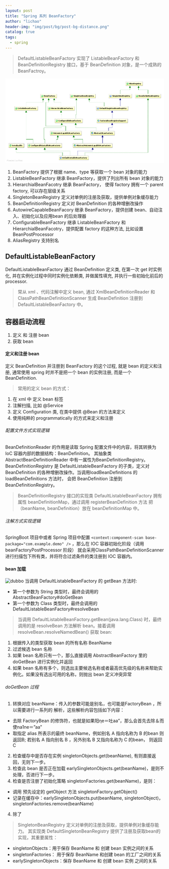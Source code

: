 ```yaml
---
layout: post
title: "Spring 系列 BeanFactory"
author: "lichao"
header-img: "img/post/bg/post-bg-distance.png"
catalog: true
tags:
  - spring
---
```


> DefaultListableBeanFactory 实现了 ListableBeanFactory 和 BeanDefinitionRegistry 接口，基于 BeanDefinition 对象，是一个成熟的 BeanFactroy。

![dubbo](/img/spring/3.jpg)

1. BeanFactory 提供了根据 name、type 等获取一个 bean 对象的能力
2. ListableBeanFactory 继承 BeanFactory，提供了列出所有 bean 对象的能力
3. HierarchialBeanFacotry 继承 BeanFactory， 使得 factory 拥有一个 parent factory, 可以存在层级关系
4. SingletonBeanRegistry 定义对单例的注册及获取，提供单例对象缓存能力
5. BeanDefinitionRegistry 定义对 BeanDefinition 的各种增删改操作
5. AutowireCapableBeanFacory 继承 BeanFactory，提供创建 bean、自动注入、初始化以及应用bean 的后处理器
6. ConfigurableBeanFactory 继承 ListableBeanFactory 和 HierarchialBeanFacotry，提供配置 factory 的这种方法, 比如设置 BeanPostProcessor
7. AliasRegistry 支持别名

## DefaultListableBeanFactory
DefaultListableBeanFactory 通过 BeanDefinition 定义类, 在第一次 get 时实例化, 并在实例化过程中同时实例化依赖类, 并做属性填充, 并执行一些初始化前后的 processor.

> 常从 xml 、代码注解中定义 bean, 通过 XmlBeanDefinitionReader 和 ClassPathBeanDefinitionScanner 生成 BeanDefinition 注册到 DefaultListableBeanFactory 中。

## 容器启动流程
1. 定义 和 注册 bean
2. 获取 bean

#### 定义和注册 bean
定义 BeanDefinition 并注册到 BeanFactory 的这个过程, 就是 bean 的定义和注册, 通常使用 spring 时并不是把一个 bean 的实例注册, 而是一个 BeanDefinition.

>  常用的定义 bean 的方式：
1. 在 xml 中 定义 bean 标签
2. 注解扫描, 比如 @Service
3. 定义 Configuration 类, 在类中提供 @Bean 的方法来定义
4. 使用纯粹的 programmatically 的方式来定义和注册

###### 配置文件方式实现逻辑
BeanDefinitionReader 的作用是读取 Spring 配置文件中的内容，将其转换为 IoC 容器内部的数据结构：BeanDefinition。 其抽象类 AbstractBeanDefinitionReader 中有一属性为BeanDefinitionRegistry。BeanDefinitionRegistry 是 DefaultListableBeanFactory 的子类，定义对 BeanDefinition 的各种增删改操作。当调用loadBeanDefinitions 的 loadBeanDefinitions 方法时， 会把 BeanDefinition 注册到 BeanDefinitionRegistry。

> BeanDefinitionRegistry 接口的实现类 DefaultListableBeanFactory 拥有属性 beanDefinitionMap，通过调用 registerBeanDefinition 方法 把（beanName, beanDefinition）放在 beanDefinitionMap 中。
###### 注解方式实现逻辑
SpringBoot 项目中或者 Spring 项目中配置
```<context:component-scan base-package="com.example.demo" />```
，那么在 IOC 容器初始化阶段（调用 beanFactoryPostProcessor 阶段） 就会采用ClassPathBeanDefinitionScanner 进行扫描包下所有类，并将符合过滤条件的类注册到 IOC 容器内。


#### bean 加载
![dubbo](/img/spring/4.png)
当调用 DefaultListableBeanFactory 的 getBean 方法时:
* 第一个参数为 String 类型时，最终会调用的 AbstractBeanFactory#doGetBean
* 第一个参数为 Class 类型时，最终会调用的 DefaultListableBeanFactory#resolveBean

> 当调用 DefaultListableBeanFactory.getBean(java.lang.Class<T>) 时，最终调用的是 resolveBean 方法解析 bean。接着调用 resolveBean.resolveNamedBean() 获取 bean:
1. 根据传入的类型获取 bean 的所有名称 BeanName
2. 过滤候选 bean 名称
3. 如果 bean 名称只有一个，那么直接调用 AbstractBeanFactory 里的 doGetBean 进行实例化并返回
4. 如果 bean 名称有多个，则选出主要候选名称或者最高优先级的名称来帮助实例化。如果没有选出可用的名称，则抛出 bean 定义冲突异常

###### doGetBean 过程
1. 转换对应 beanName：传入的参数可能是别名，也可能是FactoryBean ，所以需要进行一系列的
解析，这些解析内容包括如下内容：
  * 去除 FactoryBean 的修饰符，也就是如果阳ηe＝吐aa”，那么会首先去除＆而使na1ne＝”aa”
  * 取指定 alias 所表示的最终 beanName，例如别名 A 指向名称为 B 的bean 则返回B;
若别名 A 指向别名 B ，另外别名 B 又指向名称为 C 的bean， 则返回 C

2. 检查缓存中是否存在实例 singletonObjects.get(beanName), 有则直接返回，无则下一步。
2. 检查此 bean 是否正在加载 earlySingletonObjects.get(beanName)，是则不处理，否进行下一步。
3. 检查是否注册了初始化策略 singletonFactories.get(beanName)，是则：
  * 调用 预先设定的 getObject 方法 singletonFactory.getObject()
  * 记录在缓存中：earlySingletonObjects.put(beanName, singletonObject)，singletonFactories.remove(beanName)
4. 除了

> SingletonBeanRegistry 定义对单例的注册及获取，提供单例对象缓存能力。 其实现类 DefaultSingletonBeanRegistry 提供了注册及获取bean的实现，其重要属性：
* singletonObjects：用于保存 BeanName 和 创建 bean 实例之间的关系
* singletonFactories： 用于保存 BeanName 和创建 bean 的工厂之间的关系
* earlySingletonObjects：保存 BeanName 和 创建 bean 实例 之间的关系
